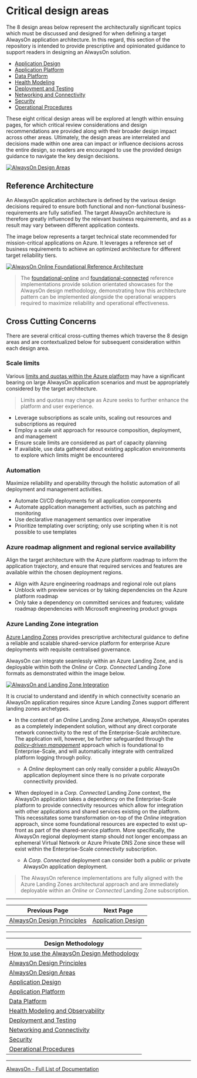 # Critical design areas

The 8 design areas below represent the architecturally significant topics which must be discussed and designed for when defining a target AlwaysOn application architecture. In this regard, this section of the repository is intended to provide prescriptive and opinionated guidance to support readers in designing an AlwaysOn solution.

- [Application Design](./App-Design.md)
- [Application Platform](./App-Platform.md)
- [Data Platform](./Data-Platform.md)
- [Health Modeling](./Health-Modeling.md)
- [Deployment and Testing](./Deployment-Testing.md)
- [Networking and Connectivity](./Networking.md)
- [Security](./Security.md)
- [Operational Procedures](./Operational-Procedures.md)

These eight critical design areas will be explored at length within ensuing pages, for which critical review considerations and design recommendations are provided along with their broader design impact across other areas. Ultimately, the design areas are interrelated and decisions made within one area can impact or influence decisions across the entire design, so readers are encouraged to use the provided design guidance to navigate the key design decisions.

[![AlwaysOn Design Areas](/docs/media/alwayson-design-areas.png "AlwaysOn Design Areas")](./Design-Areas.md)

## Reference Architecture

An AlwaysOn application architecture is defined by the various design decisions required to ensure both functional and non-functional business-requirements are fully satisfied. The target AlwaysOn architecture is therefore greatly influenced by the relevant business requirements, and as a result may vary between different application contexts.

The image below represents a target technical state recommended for mission-critical applications on Azure. It leverages a reference set of business requirements to achieve an optimized architecture for different target reliability tiers.

[![AlwaysOn Online Foundational Reference Architecture](/docs/media/alwayson-architecture-foundational-online.png "AlwaysOn Online Foundational Reference Architecture")](./Design-Areas.md)

> The [foundational-online](https://github.com/Azure/AlwaysOn-Foundational-Online) and [foundational-connected](https://github.com/Azure/AlwaysOn-Foundational-Connected) reference implementations provide solution orientated showcases for the AlwaysOn design methodology, demonstrating how this architecture pattern can be implemented alongside the operational wrappers required to maximize reliability and operational effectiveness.

## Cross Cutting Concerns

There are several critical cross-cutting themes which traverse the 8 design areas and are contextualized below for subsequent consideration within each design area.

### Scale limits

Various [limits and quotas within the Azure platform](https://docs.microsoft.com/azure/azure-resource-manager/management/azure-subscription-service-limits) may have a significant bearing on large AlwaysOn application scenarios and must be appropriately considered by the target architecture.

> Limits and quotas may change as Azure seeks to further enhance the platform and user experience.

- Leverage subscriptions as scale units, scaling out resources and subscriptions as required
- Employ a scale unit approach for resource composition, deployment, and management
- Ensure scale limits are considered as part of capacity planning
- If available, use data gathered about existing application environments to explore which limits might be encountered

### Automation

Maximize reliability and operability through the holistic automation of all deployment and management activities.

- Automate CI/CD deployments for all application components
- Automate application management activities, such as patching and monitoring
- Use declarative management semantics over imperative
- Prioritize templating over scripting; only use scripting when it is not possible to use templates

### Azure roadmap alignment and regional service availability

Align the target architecture with the Azure platform roadmap to inform the application trajectory, and ensure that required services and features are available within the chosen deployment regions.

- Align with Azure engineering roadmaps and regional role out plans
- Unblock with preview services or by taking dependencies on the Azure platform roadmap
- Only take a dependency on committed services and features; validate roadmap dependencies with Microsoft engineering product groups

### Azure Landing Zone integration

[Azure Landing Zones](https://github.com/azure/cloud-adoption-framework/ready/landing-zone/) provides prescriptive architectural guidance to define a reliable and scalable shared-service platform for enterprise Azure deployments with requisite centralised governance. 

AlwaysOn can integrate seamlessly within an Azure Landing Zone, and is deployable within both the *Online* or *Corp. Connected* Landing Zone formats as demonstrated within the image below.

[![AlwaysOn and Landing Zone Integration](/docs/media/alwayson-landing-zones.gif "AlwaysOn Landing Zone Integration")](./Design-Areas.md)

It is crucial to understand and identify in which connectivity scenario an AlwaysOn application requires since Azure Landing Zones support different landing zones archetypes.

- In the context of an *Online* Landing Zone archetype, AlwaysOn operates as a completely independent solution, without any direct corporate network connectivity to the rest of the Enterprise-Scale architecture. The application will, however, be further safeguarded through the [*policy-driven management*]((https://github.com/Azure/Enterprise-Scale/wiki/How-Enterprise-Scale-Works#enterprise-scale-design-principles)) approach which is foundational to Enterprise-Scale, and will automatically integrate with centralized platform logging through policy.
  - A *Online* deployment can only really consider a public AlwaysOn application deployment since there is no private corporate connectivity provided.

- When deployed in a *Corp. Connected* Landing Zone context, the AlwaysOn application takes a dependency on the Enterprise-Scale platform to provide connectivity resources which allow for integration with other applications and shared services existing on the platform. This necessitates some transformation on-top of the *Online* integration approach, since some foundational resources are expected to exist up-front as part of the shared-service platform. More specifically, the AlwaysOn regional deployment stamp should not longer encompass an ephemeral Virtual Network or Azure Private DNS Zone since these will exist within the Enterprise-Scale *connectivity* subscription. 
  - A *Corp. Connected* deployment can consider both a public or private AlwaysOn application deployment.

> The AlwaysOn reference implementations are fully aligned with the Azure Landing Zones architectural approach and are immediately deployable within an *Online* or *Connected* Landing Zone subscription.

---

|Previous Page|Next Page|
|--|--|
|[AlwaysOn Design Principles](./Principles.md)|[Application Design](./App-Design.md)

---

|Design Methodology|
|--|
|[How to use the AlwaysOn Design Methodology](./README.md)
|[AlwaysOn Design Principles](./Principles.md)
|[AlwaysOn Design Areas](./Design-Areas.md)
|[Application Design](./App-Design.md)
|[Application Platform](./App-Platform.md)
|[Data Platform](./Data-Platform.md)
|[Health Modeling and Observability](./Health-Modeling.md)
|[Deployment and Testing](./Deployment-Testing.md)
|[Networking and Connectivity](./Networking.md)
|[Security](./Security.md)
|[Operational Procedures](./Operational-Procedures.md)

---

[AlwaysOn - Full List of Documentation](/docs/README.md)
